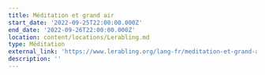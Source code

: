 ```yaml
---
title: Méditation et grand air
start_date: '2022-09-25T22:00:00.000Z'
end_date: '2022-09-26T22:00:00.000Z'
location: content/locations/Lerabling.md
type: Méditation
external_link: 'https://www.lerabling.org/lang-fr/meditation-et-grand-air'
description: ''
---
```


